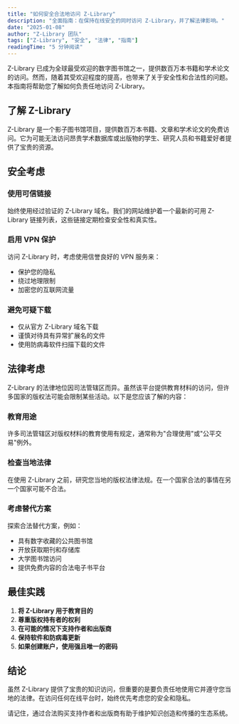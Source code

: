 ```yaml
---
title: "如何安全合法地访问 Z-Library"
description: "全面指南：在保持在线安全的同时访问 Z-Library，并了解法律影响。"
date: "2025-01-08"
author: "Z-Library 团队"
tags: ["Z-Library", "安全", "法律", "指南"]
readingTime: "5 分钟阅读"
---
```


Z-Library 已成为全球最受欢迎的数字图书馆之一，提供数百万本书籍和学术论文的访问。然而，随着其受欢迎程度的提高，也带来了关于安全性和合法性的问题。本指南将帮助您了解如何负责任地访问 Z-Library。

## 了解 Z-Library

Z-Library 是一个影子图书馆项目，提供数百万本书籍、文章和学术论文的免费访问。它为可能无法访问昂贵学术数据库或出版物的学生、研究人员和书籍爱好者提供了宝贵的资源。

## 安全考虑

### 使用可信链接
始终使用经过验证的 Z-Library 域名。我们的网站维护着一个最新的可用 Z-Library 链接列表，这些链接定期检查安全性和真实性。

### 启用 VPN 保护
访问 Z-Library 时，考虑使用信誉良好的 VPN 服务来：
* 保护您的隐私
* 绕过地理限制
* 加密您的互联网流量

### 避免可疑下载
* 仅从官方 Z-Library 域名下载
* 谨慎对待具有异常扩展名的文件
* 使用防病毒软件扫描下载的文件

## 法律考虑

Z-Library 的法律地位因司法管辖区而异。虽然该平台提供教育材料的访问，但许多国家的版权法可能会限制某些活动。以下是您应该了解的内容：

### 教育用途
许多司法管辖区对版权材料的教育使用有规定，通常称为"合理使用"或"公平交易"例外。

### 检查当地法律
在使用 Z-Library 之前，研究您当地的版权法律法规。在一个国家合法的事情在另一个国家可能不合法。

### 考虑替代方案
探索合法替代方案，例如：
* 具有数字收藏的公共图书馆
* 开放获取期刊和存储库
* 大学图书馆访问
* 提供免费内容的合法电子书平台

## 最佳实践

1. **将 Z-Library 用于教育目的**
2. **尊重版权持有者的权利**
3. **在可能的情况下支持作者和出版商**
4. **保持软件和防病毒更新**
5. **如果创建账户，使用强且唯一的密码**

## 结论

虽然 Z-Library 提供了宝贵的知识访问，但重要的是要负责任地使用它并遵守您当地的法律。在访问任何在线平台时，始终优先考虑您的安全和隐私。

请记住，通过合法购买支持作者和出版商有助于维护知识创造和传播的生态系统。
